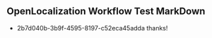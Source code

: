## OpenLocalization Workflow Test MarkDown
* 2b7d040b-3b9f-4595-8197-c52eca45adda 
thanks!<!--HONumber=Mar16_HO2-->
